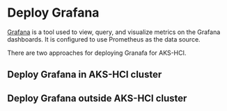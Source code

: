 # Deploy Grafana
[Grafana](https://grafana.com/) is a tool used to view, query, and visualize metrics on the Grafana dashboards. It is configured to use Prometheus as the data source.

There are two approaches for deploying Granafa for AKS-HCI.

## Deploy Grafana in AKS-HCI cluster


## Deploy Grafana outside AKS-HCI cluster

